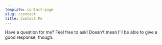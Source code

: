 ```yaml
---
template: contact-page
slug: /contact
title: Contact Me
---
```

Have a question for me? Feel free to ask! Doesn't mean I'll be able to give a good response, though.